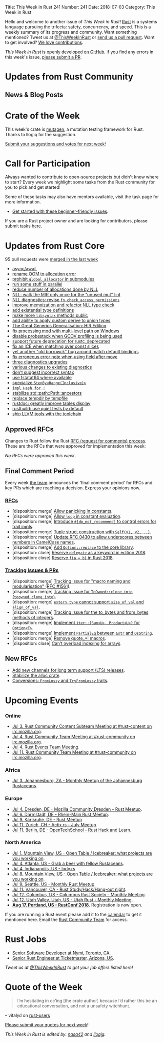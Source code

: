 Title: This Week in Rust 241
Number: 241
Date: 2018-07-03
Category: This Week in Rust

Hello and welcome to another issue of *This Week in Rust*!
[Rust](http://rust-lang.org) is a systems language pursuing the trifecta: safety, concurrency, and speed.
This is a weekly summary of its progress and community.
Want something mentioned? Tweet us at [@ThisWeekInRust](https://twitter.com/ThisWeekInRust) or [send us a pull request](https://github.com/cmr/this-week-in-rust).
Want to get involved? [We love contributions](https://github.com/rust-lang/rust/blob/master/CONTRIBUTING.md).

*This Week in Rust* is openly developed [on GitHub](https://github.com/cmr/this-week-in-rust).
If you find any errors in this week's issue, [please submit a PR](https://github.com/cmr/this-week-in-rust/pulls).

# Updates from Rust Community

## News & Blog Posts

# Crate of the Week

This week's crate is [mutagen](https://github.com/llogiq/mutagen), a mutation testing framework for Rust. Thanks to llogiq for the suggestion.

[Submit your suggestions and votes for next week][submit_crate]!

[submit_crate]: https://users.rust-lang.org/t/crate-of-the-week/2704

# Call for Participation

Always wanted to contribute to open-source projects but didn't know where to start?
Every week we highlight some tasks from the Rust community for you to pick and get started!

Some of these tasks may also have mentors available, visit the task page for more information.

* [Get started with these beginner-friendly issues](https://www.rustaceans.org/findwork/starters).

If you are a Rust project owner and are looking for contributors, please submit tasks [here][guidelines].

[guidelines]: https://users.rust-lang.org/t/twir-call-for-participation/4821

# Updates from Rust Core

95 pull requests were [merged in the last week][merged]

[merged]: https://github.com/search?q=is%3Apr+org%3Arust-lang+is%3Amerged+merged%3A2018-06-18..2018-06-25

* [async/await](https://github.com/rust-lang/rust/pull/51580)
* [rename OOM to allocation error](https://github.com/rust-lang/rust/pull/51543)
* [prohibit `global_allocator` in submodules](https://github.com/rust-lang/rust/pull/51335)
* [run some stuff in parallel](https://github.com/rust-lang/rust/pull/51383)
* [reduce number of allocations done by NLL](https://github.com/rust-lang/rust/pull/51617)
* [NLL: walk the MIR only once for the "unused mut" lint](https://github.com/rust-lang/rust/pull/51660)
* [NLL diagnostics: revise `fn check_access_permissions`](https://github.com/rust-lang/rust/pull/51275)
* [improve memoization and refactor NLL type check](https://github.com/rust-lang/rust/pull/51460)
* [add existential type definitions](https://github.com/rust-lang/rust/pull/51414)
* [make more `libsyntax` methods public](https://github.com/rust-lang/rust/pull/51664)
* [add ability to apply custom derive to union types](https://github.com/rust-lang/rust/pull/50383)
* [The Great Generics Generalisation: HIR Edition](https://github.com/rust-lang/rust/pull/48149)
* [fix processing mod with multi-level path on Windows](https://github.com/rust-lang/rust/pull/51278)
* [disable probestack when GCOV profiling is being used](https://github.com/rust-lang/rust/pull/51666)
* [support future deprecation for rustc_deprecated](https://github.com/rust-lang/rust/pull/51681)
* [fix an ICE when matching over const slices](https://github.com/rust-lang/rust/pull/51733)
* [yet another "old borrowck" bug around match default bindings](https://github.com/rust-lang/rust/pull/51686)
* [fix erroneous error note when using field after move](https://github.com/rust-lang/rust/pull/51688)
* [three diagnostics upgrades](https://github.com/rust-lang/rust/pull/51750)
* [various changes to existing diagnostics](https://github.com/rust-lang/rust/pull/51463)
* [don't suggest incorrect syntax](https://github.com/rust-lang/rust/pull/51670)
* [use fstatat64 where available](https://github.com/rust-lang/rust/pull/51785)
* [specialize `StepBy<Range(Inclusive)>`](https://github.com/rust-lang/rust/pull/51601)
* [`impl Hash for !`](https://github.com/rust-lang/rust/pull/51404)
* [stabilize std::path::Path::ancestors](https://github.com/rust-lang/rust/pull/50894)
* [replace tempdir by tempfile](https://github.com/rust-lang/rust/pull/50698)
* [rustdoc: greatly improve tables display](https://github.com/rust-lang/rust/pull/51482)
* [rustbuild: use quiet tests by default](https://github.com/rust-lang/rust/pull/51367)
* [ship LLVM tools with the toolchain](https://github.com/rust-lang/rust/pull/50336)

## Approved RFCs

Changes to Rust follow the Rust [RFC (request for comments)
process](https://github.com/rust-lang/rfcs#rust-rfcs). These
are the RFCs that were approved for implementation this week:

*No RFCs were approved this week.*

## Final Comment Period

Every week [the team](https://www.rust-lang.org/team.html) announces the
'final comment period' for RFCs and key PRs which are reaching a
decision. Express your opinions now.

### [RFCs](https://github.com/rust-lang/rfcs/labels/final-comment-period)

* [disposition: merge] [Allow panicking in constants](https://github.com/rust-lang/rfcs/pull/2345).
* [disposition: merge] [Allow `loop` in constant evaluation](https://github.com/rust-lang/rfcs/pull/2344).
* [disposition: merge] [Introduce `#[do_not_recommend]` to control errors for trait impls](https://github.com/rust-lang/rfcs/pull/2397).
* [disposition: merge] [Tuple struct construction with `Self(v1, v2, ..)`](https://github.com/rust-lang/rfcs/pull/2302).
* [disposition: merge] [Update RFC 0430 to allow underscores between numbers in CamelCase names](https://github.com/rust-lang/rfcs/pull/2478).
* [disposition: merge] [Add `Option::replace` to the core library](https://github.com/rust-lang/rfcs/pull/2296).
* [disposition: close] [Reserve `delegate` as a keyword in edition 2018](https://github.com/rust-lang/rfcs/pull/2429).
* [disposition: close] [Reserve `f(a = b)` in Rust 2018](https://github.com/rust-lang/rfcs/pull/2443).

### [Tracking Issues & PRs](https://github.com/rust-lang/rust/labels/final-comment-period)

* [disposition: merge] [Tracking issue for "macro naming and modularisation" (RFC #1561)](https://github.com/rust-lang/rust/issues/35896).
* [disposition: merge] [Tracking issue for `ToOwned::clone_into` (`toowned_clone_into`)](https://github.com/rust-lang/rust/issues/41263).
* [disposition: merge] [`extern type` cannot support `size_of_val` and `align_of_val`](https://github.com/rust-lang/rust/issues/49708).
* [disposition: merge] [Tracking issue for the to_bytes and from_bytes methods of integers](https://github.com/rust-lang/rust/issues/49792).
* [disposition: merge] [Implement `iter::{Sum<U>, Product<U>}` for `Option<T>`](https://github.com/rust-lang/rust/pull/50884).
* [disposition: merge] [Implement `PartialEq` between `&str` and `OsString`](https://github.com/rust-lang/rust/pull/51178).
* [disposition: merge] [Remove quote_*! macros](https://github.com/rust-lang/rust/pull/51285).
* [disposition: close] [Can't overload indexing for arrays](https://github.com/rust-lang/rust/issues/49786).

## New RFCs

* [Add new channels for long term support (LTS) releases](https://github.com/rust-lang/rfcs/pull/2483).
* [Stabilize the alloc crate](https://github.com/rust-lang/rfcs/pull/2480).
* [Conversions: `FromLossy` and `TryFromLossy` traits](https://github.com/rust-lang/rfcs/pull/2484).

# Upcoming Events

### Online

* [Jul  3. Rust Community Content Subteam Meeting at #rust-content on irc.mozilla.org](irc://irc.mozilla.org/rust-content).
* [Jul  4. Rust Community Team Meeting at #rust-community on irc.mozilla.org](irc://irc.mozilla.org/rust-community).
* [Jul  4. Rust Events Team Meeting](https://t.me/joinchat/EkKINhHCgZ9llzvPidOssA).
* [Jul 11. Rust Community Team Meeting at #rust-community on irc.mozilla.org](irc://irc.mozilla.org/rust-community).

### Africa

* [Jul  3. Johannesburg, ZA - Monthly Meetup of the Johannesburg Rustaceans](https://www.meetup.com/Johannesburg-Rust-Meetup/events/cpblrnyxkbfb/).

### Europe

* [Jul  4. Dresden, DE - Mozilla Community Dresden - Rust Meetup](https://www.meetup.com/Mozilla-Community-Dresden/events/252020329/).
* [Jul  6. Darmstadt, DE - Rhein-Main Rust Meetup](https://www.meetup.com/Rust-Rhein-Main/events/251928672).
* [Jul  9. Karlsruhe, DE - Rust Meetup](https://www.meetup.com/de-DE/Rust-Hack-Learn-Karlsruhe/events/252267570/)
* [Jul 11. Zurich, CH - Actix.rs - July Meetup](https://www.meetup.com/Rust-Zurich/events/250386292/).
* [Jul 11. Berlin, DE - OpenTechSchool - Rust Hack and Learn](https://www.meetup.com/opentechschool-berlin/events/xkdlvpyxkbpb/).

### North America

* [Jul  1. Mountain View, US - Open Table / Icebreaker: what projects are you working on](https://www.meetup.com/Rust-Dev-in-Mountain-View/events/glnfcpyxkbcb/).
* [Jul  4. Atlanta, US - Grab a beer with fellow Rustaceans](https://www.meetup.com/Rust-ATL/events/rhvgrmyxkbgb/).
* [Jul  4. Indianapolis, US - Indy.rs](https://www.meetup.com/indyrs/events/mffbtpyxkbgb/).
* [Jul  8. Mountain View, US - Open Table / Icebreaker: what projects are you working on](https://www.meetup.com/Rust-Dev-in-Mountain-View/events/glnfcpyxkblb/).
* [Jul  9. Seattle, US - Monthly Rust Meetup](https://www.meetup.com/Seattle-Rust-Meetup/events/pkggvpyxkbmb/).
* [Jul 11. Vancouver, CA - Rust Study/Hack/Hang-out night](https://www.meetup.com/Vancouver-Rust/events/dqldspyxjbkc/).
* [Jul 12. Columbus, US - Columbus Rust Society - Monthly Meeting](https://www.meetup.com/columbus-rs/events/dbcfrpyxkbqb/).
* [Jul 12. Utah Valley, Utah, US - Utah Rust - Monthly Meeting](https://www.meetup.com/utahrust/events/251816575/).
* **[Aug 17. Portland, US - RustConf 2018](http://rustconf.com/).** Registration is now open.

If you are running a Rust event please add it to the [calendar] to get
it mentioned here. Email the [Rust Community Team][community] for access.

[calendar]: https://www.google.com/calendar/embed?src=apd9vmbc22egenmtu5l6c5jbfc%40group.calendar.google.com
[community]: mailto:community-team@rust-lang.org

# Rust Jobs

* [Senior Software Developer at Nymi, Toronto, CA](https://nymi.com/careers/sr-software).
* [Senior Rust Engineer at Ticketmaster, Arizona, US](https://www.reddit.com/r/rust/comments/8s0tk1/9095_remote_senior_rust_engineer_ticketmaster/).

*Tweet us at [@ThisWeekInRust](https://twitter.com/ThisWeekInRust) to get your job offers listed here!*

# Quote of the Week

> I’m hesitating in cc’ing [the crate author] because I’d rather this be an educational conversation, and not a unsafety witchhunt.

– vitalyd on [rust-users](https://users.rust-lang.org/t/how-not-to-use-unsafe-code/18170/13)

[Please submit your quotes for next week][submit]!

[submit]: http://users.rust-lang.org/t/twir-quote-of-the-week/328

*This Week in Rust is edited by: [nasa42](https://github.com/nasa42) and [llogiq](https://github.com/llogiq).*
